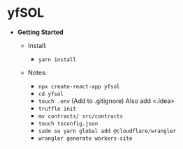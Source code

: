 # yfSOL

+ __Getting Started__
    + Install:
        + `yarn install`

    + Notes:
        + `npx create-react-app yfsol`
        + `cd yfsol`
        + `touch .env` (Add to .gitignore) Also add <.idea>
        + `truffle init`
        + `mv contracts/ src/contracts`
        + `touch tsconfig.json`
        + `sudo su yarn global add @cloudflare/wrangler`
        + `wrangler generate workers-site`